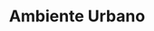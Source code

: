 ---
title: "Ambiente Urbano"
url: /ciudad-autonoma-de-buenos-aires/ambiente-urbano/
shop: Allgemein
---